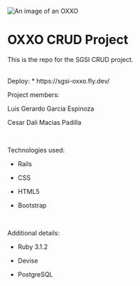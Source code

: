 
![An image of an OXXO](https://preview.redd.it/3x7ixf3rosu81.jpg?auto=webp&s=cd494270fda2ad73a703a9c90304223023636acc)
# OXXO CRUD Project


This is the repo for the SGSI CRUD project.

  <br />
Deploy:
 * https://sgsi-oxxo.fly.dev/
 
  <br />

Project members:

Luis Gerardo Garcia Espinoza

Cesar Dali Macias Padilla

 <br />

Technologies used:
 * Rails
 
 * CSS
 
 * HTML5
 
 * Bootstrap
 
 <br />

 
Additional details:

* Ruby 3.1.2

* Devise

* PostgreSQL

